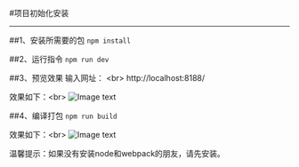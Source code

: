 #项目初始化安装
***
##1、安装所需要的包
`npm install`

##2、运行指令
`npm run dev`

##3、预览效果
   输入网址： \<br>
   http://localhost:8188/
   
   效果如下：\<br>
   ![Image text](https://github.com/duanliang920/webpack-website/blob/master/dev.jpg)

##4、编译打包
`npm run build`
   
   效果如下：\<br>
   ![Image text](https://github.com/duanliang920/webpack-website/blob/master/build.gif)

温馨提示：如果没有安装node和webpack的朋友，请先安装。


